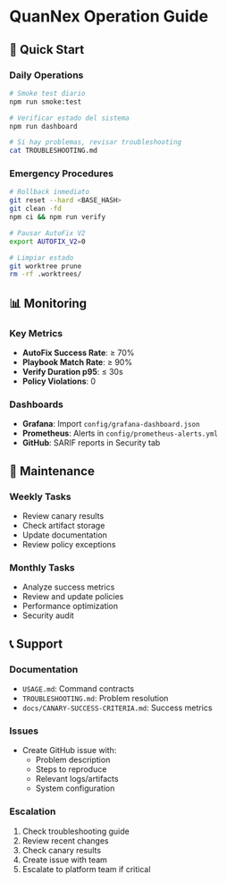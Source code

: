 # QuanNex Operation Guide

## 🚀 Quick Start

### Daily Operations
```bash
# Smoke test diario
npm run smoke:test

# Verificar estado del sistema
npm run dashboard

# Si hay problemas, revisar troubleshooting
cat TROUBLESHOOTING.md
```

### Emergency Procedures
```bash
# Rollback inmediato
git reset --hard <BASE_HASH>
git clean -fd
npm ci && npm run verify

# Pausar AutoFix V2
export AUTOFIX_V2=0

# Limpiar estado
git worktree prune
rm -rf .worktrees/
```

## 📊 Monitoring

### Key Metrics
- **AutoFix Success Rate**: ≥ 70%
- **Playbook Match Rate**: ≥ 90%
- **Verify Duration p95**: ≤ 30s
- **Policy Violations**: 0

### Dashboards
- **Grafana**: Import `config/grafana-dashboard.json`
- **Prometheus**: Alerts in `config/prometheus-alerts.yml`
- **GitHub**: SARIF reports in Security tab

## 🔧 Maintenance

### Weekly Tasks
- Review canary results
- Check artifact storage
- Update documentation
- Review policy exceptions

### Monthly Tasks
- Analyze success metrics
- Review and update policies
- Performance optimization
- Security audit

## 📞 Support

### Documentation
- `USAGE.md`: Command contracts
- `TROUBLESHOOTING.md`: Problem resolution
- `docs/CANARY-SUCCESS-CRITERIA.md`: Success metrics

### Issues
- Create GitHub issue with:
  - Problem description
  - Steps to reproduce
  - Relevant logs/artifacts
  - System configuration

### Escalation
1. Check troubleshooting guide
2. Review recent changes
3. Check canary results
4. Create issue with team
5. Escalate to platform team if critical
